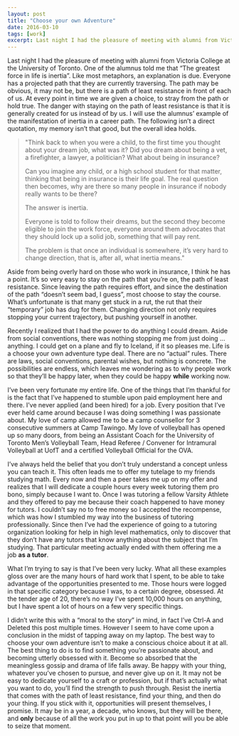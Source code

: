 ```yaml
---
layout: post
title: "Choose your own Adventure"
date: 2016-03-10
tags: [work]
excerpt: Last night I had the pleasure of meeting with alumni from Victoria College at the University of Toronto. One of the alumnus told me that “The greatest force in life is inertia”.
---
```


Last night I had the pleasure of meeting with alumni from Victoria College at the University of Toronto. One of the alumnus told me that “The greatest force in life is inertia”. Like most metaphors, an explanation is due. Everyone has a projected path that they are currently traversing. The path may be obvious, it may not be, but there is a path of least resistance in front of each of us. At every point in time we are given a choice, to stray from the path or hold true. The danger with staying on the path of least resistance is that it is generally created for us instead of by us. I will use the alumnus’ example of the manifestation of inertia in a career path. The following isn’t a direct quotation, my memory isn’t that good, but the overall idea holds.

>"Think back to when you were a child, to the first time you thought about your dream job, what was it? Did you dream about being a vet, a firefighter, a lawyer, a politician? What about being in insurance?
>
>Can you imagine any child, or a high school student for that matter, thinking that being in insurance is their life goal. The real question then becomes, why are there so many people in insurance if nobody really wants to be there?
>
>The answer is inertia.
>
>Everyone is told to follow their dreams, but the second they become eligible to join the work force, everyone around them advocates that they should lock up a solid job, something that will pay rent.
>
>The problem is that once an individual is somewhere, it’s very hard to change direction, that is, after all, what inertia means."

Aside from being overly hard on those who work in insurance, I think he has a point. It’s so very easy to stay on the path that you’re on, the path of least resistance. Since leaving the path requires effort, and since the destination of the path “doesn’t seem bad, I guess”, most choose to stay the course. What’s unfortunate is that many get stuck in a rut, the rut that their “temporary” job has dug for them. Changing direction not only requires stopping your current trajectory, but pushing yourself in another.

Recently I realized that I had the power to do anything I could dream. Aside from social conventions, there was nothing stopping me from just doing … anything. I could get on a plane and fly to Iceland, if it so pleases me. Life is a choose your own adventure type deal. There are no “actual” rules. There are laws, social conventions, parental wishes, but nothing is concrete. The possibilities are endless, which leaves me wondering as to why people work so that they’ll be happy later, when they could be happy **while** working now.

I’ve been very fortunate my entire life. One of the things that I’m thankful for is the fact that I’ve happened to stumble upon paid employment here and there. I’ve never applied (and been hired) for a job. Every position that I’ve ever held came around because I was doing something I was passionate about. My love of camp allowed me to be a camp counsellor for 3 consecutive summers at Camp Tawingo. My love of volleyball has opened up so many doors, from being an Assistant Coach for the University of Toronto Men’s Volleyball Team, Head Referee / Convener for Intramural Volleyball at UofT and a certified Volleyball Official for the OVA.

I’ve always held the belief that you don’t truly understand a concept unless you can teach it. This often leads me to offer my tutelage to my friends studying math. Every now and then a peer takes me up on my offer and realizes that I will dedicate a couple hours every week tutoring them pro bono, simply because I want to. Once I was tutoring a fellow Varsity Athlete and they offered to pay me because their coach happened to have money for tutors. I couldn’t say no to free money so I accepted the recompense, which was how I stumbled my way into the business of tutoring professionally. Since then I’ve had the experience of going to a tutoring organization looking for help in high level mathematics, only to discover that they don’t have any tutors that know anything about the subject that I’m studying. That particular meeting actually ended with them offering me a job **as a tutor**.

What I’m trying to say is that I’ve been very lucky. What all these examples gloss over are the many hours of hard work that I spent, to be able to take advantage of the opportunities presented to me. Those hours were logged in that specific category because I was, to a certain degree, obsessed. At the tender age of 20, there’s no way I’ve spent 10,000 hours on anything, but I have spent a lot of hours on a few very specific things.

I didn’t write this with a “moral to the story” in mind, in fact I’ve Ctrl-A and Deleted this post multiple times. However I seem to have come upon a conclusion in the midst of tapping away on my laptop. The best way to choose your own adventure isn’t to make a conscious choice about it at all. The best thing to do is to find something you’re passionate about, and becoming utterly obsessed with it. Become so absorbed that the meaningless gossip and drama of life falls away. Be happy with your thing, whatever you’ve chosen to pursue, and never give up on it. It may not be easy to dedicate yourself to a craft or profession, but if that’s actually what you want to do, you’ll find the strength to push through. Resist the inertia that comes with the path of least resistance, find your thing, and then do your thing. If you stick with it, opportunities will present themselves, I promise. It may be in a year, a decade, who knows, but they will be there, and **only** because of all the work you put in up to that point will you be able to seize that moment.
